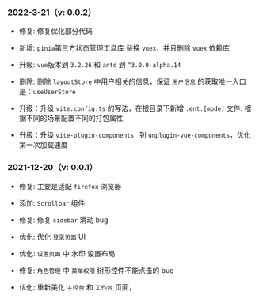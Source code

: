 ### 2022-3-21（v: 0.0.2）

- 修复: 修复优化部分代码

- 新增: `pinia`第三方状态管理工具库 替换 `vuex`，并且删除 `vuex` 依赖库

- 升级: `vue`版本到 `3.2.26` 和 `antd` 到 `^3.0.0-alpha.14`

- 删除: 删除 `layoutStore` 中用户相关的信息，保证 `用户信息` 的获取唯一入口是：`useUserStore`

- 升级：升级 `vite.config.ts` 的写法，在根目录下新增 `.ent.[mode]` 文件. 根据不同的场景配置不同的打包属性

- 升级：升级 `vite-plugin-components ` 到 `unplugin-vue-components`，优化第一次加载速度

### 2021-12-20（v: 0.0.1）

- 修复: 主要是适配 `firefox` 浏览器

- 添加: `Scrollbar` 组件

- 修复: 修复 `sidebar` 滑动 bug

- 优化: 优化 `登录页面` UI

- 优化: `设置页面` 中 水印 设置布局

- 修复: `角色管理` 中 `菜单权限` 树形控件不能点击的 bug

- 优化: 重新美化 `主控台` 和 `工作台` 页面，
